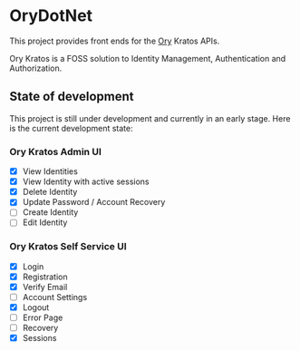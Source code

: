 ﻿# OryDotNet

This project provides front ends for the [Ory](https://www.ory.sh/) Kratos APIs.

Ory Kratos is a FOSS solution to Identity Management, Authentication and Authorization.

## State of development

This project is still under development and currently in an early stage. 
Here is the current development state:

### Ory Kratos Admin UI 
- [x] View Identities
- [x] View Identity with active sessions
- [x] Delete Identity
- [x] Update Password / Account Recovery
- [ ] Create Identity
- [ ] Edit Identity

### Ory Kratos Self Service UI 
- [x] Login
- [x] Registration
- [x] Verify Email
- [ ] Account Settings
- [x] Logout
- [ ] Error Page
- [ ] Recovery
- [x] Sessions